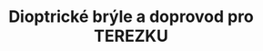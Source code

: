 ---
id: 33e13541-f908-4c49-8b50-b818531844de
title: "Dioptrické brýle a doprovod pro TEREZKU"
price: 10000
year: 2018
description: "Roční Terezce život nadělil epilepsii a cukrovku. Příspěvek získaný díky Klášternímu kouskování 2018 byl použit na ubytování ve fakultní nemocnici Motol pro rodiče, kteří Terezku při náročné operaci očí doprovázeli a také na nové dioptrické brýle."
kouskovani: true
locationName: undefined
position:
  lng: 18.2633004642562
  lat: 49.79658404348435
---